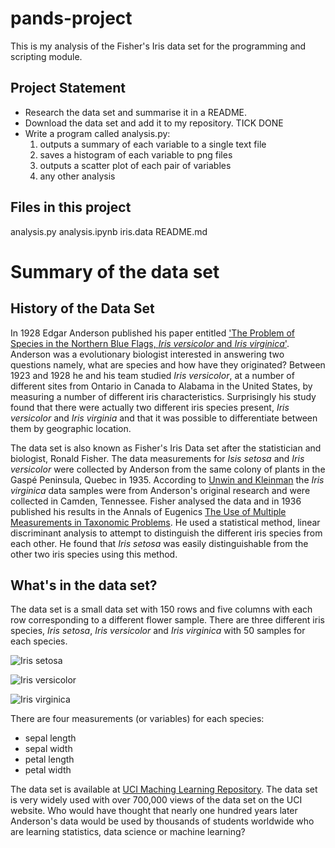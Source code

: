 # pands-project

This is my analysis of the Fisher's Iris data set for the programming and scripting module.

## Project Statement
* Research the data set and summarise it in a README.
* Download the data set and add it to my repository. TICK DONE
* Write a program called analysis.py: 
    1. outputs a summary of each variable to a single text file
    2. saves a histogram of each variable to png files
    3. outputs a scatter plot of each pair of variables
    4. any other analysis


## Files in this project
analysis.py
analysis.ipynb
iris.data
README.md

# Summary of the data set

## History of the Data Set
In 1928 Edgar Anderson published his paper entitled ['The Problem of Species in the Northern Blue Flags, _Iris versicolor_ and _Iris virginica_'](https://www.biodiversitylibrary.org/page/15997721). Anderson was a evolutionary biologist interested in answering two questions namely, what are species and how have they originated? Between 1923 and 1928 he and his team studied _Iris versicolor_, at a number of different sites from Ontario in Canada to Alabama in the United States, by measuring a number of different iris characteristics. Surprisingly his study found that there were actually two different iris species present, _Iris versicolor_ and _Iris virginia_ and that it was possible to differentiate between them by geographic location. 

The data set is also known as Fisher's Iris Data set after the statistician and biologist, Ronald Fisher. The data measurements for _Isis setosa_ and _Iris versicolor_ were collected by Anderson from the same colony of plants in the Gaspé Peninsula, Quebec in 1935. According to [Unwin and Kleinman](https://www.jstor.org/stable/4331526?seq=13) the _Iris virginica_ data samples were from Anderson's original research and were collected in Camden, Tennessee. Fisher analysed the data and in 1936 published his results in the Annals of Eugenics [The Use of Multiple Measurements in Taxonomic Problems](https://onlinelibrary.wiley.com/doi/epdf/10.1111/j.1469-1809.1936.tb02137.x). He used a statistical method, linear discriminant analysis to attempt to distinguish the different iris species from each other. He found that _Iris setosa_ was easily distinguishable from the other two iris species using this method. 

## What's in the data set?

The data set is a small data set with 150 rows and five columns with each row corresponding to a different flower sample. There are three different iris species, _Iris setosa_, _Iris versicolor_ and _Iris virginica_ with 50 samples for each species. 

![Iris setosa](https://upload.wikimedia.org/wikipedia/commons/thumb/5/56/Kosaciec_szczecinkowaty_Iris_setosa.jpg/360px-Kosaciec_szczecinkowaty_Iris_setosa.jpg)

![Iris versicolor](https://upload.wikimedia.org/wikipedia/commons/thumb/4/41/Iris_versicolor_3.jpg/320px-Iris_versicolor_3.jpg)

![Iris virginica](https://upload.wikimedia.org/wikipedia/commons/thumb/9/9f/Iris_virginica.jpg/295px-Iris_virginica.jpg)




There are four measurements (or variables) for each species:
* sepal length
* sepal width
* petal length
* petal width

The data set is available at [UCI Maching Learning Repository](https://archive.ics.uci.edu/dataset/53/iris). The data set is very widely used with over 700,000 views of the data set on the UCI website. Who would have thought that nearly one hundred years later Anderson's data would be used by thousands of students worldwide who are learning statistics, data science or machine learning? 

